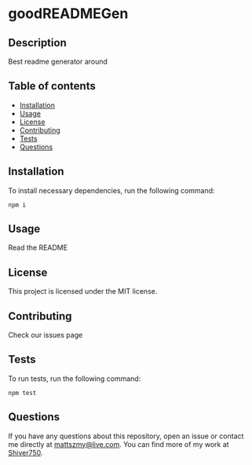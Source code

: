 
# goodREADMEGen

## Description
Best readme generator around
## Table of contents
* [Installation](#installation)
* [Usage](#usage)
* [License](#license)
* [Contributing](#contributing)
* [Tests](#tests)
* [Questions](#questions)
        
## Installation
To install necessary dependencies, run the following command:
```
npm i
```
## Usage
Read the README
## License 
This project is licensed under the MIT license.
## Contributing
Check our issues page
## Tests
To run tests, run the following command:
```
npm test
```
## Questions
If you have any questions about this repository, open an issue or contact me directly at mattszmy@live.com. You can find more of my work at [Shiver750](https://github.com/Shiver750).